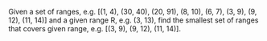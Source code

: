 Given a set of ranges, e.g. [(1, 4), (30, 40), (20, 91), (8, 10), (6, 7), (3, 9), (9, 12), (11, 14)]
and a given range R, e.g. (3, 13), find the smallest set of ranges that covers given range, e.g. [(3, 9), (9, 12), (11, 14)].
